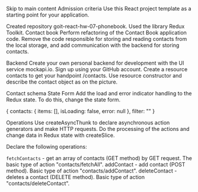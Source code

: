 Skip to main content Admission criteria Use this React project template as a
starting point for your application.

Created repository goit-react-hw-07-phonebook. Used the library Redux Toolkit.
Contact book Perform refactoring of the Contact Book application code. Remove
the code responsible for storing and reading contacts from the local storage,
and add communication with the backend for storing contacts.

Backend Create your own personal backend for development with the UI service
mockapi.io. Sign up using your GitHub account. Create a resource contacts to get
your handpoint /contacts. Use resource constructor and describe the contact
object as on the picture.

Contact schema State Form Add the load and error indicator handling to the Redux
state. To do this, change the state form.

{ contacts: { items: [], isLoading: false, error: null }, filter: "" }

Operations Use createAsyncThunk to declare asynchronous action generators and
make HTTP requests. Do the processing of the actions and change data in Redux
state with createSlice.

Declare the following operations:

`fetchContacts` - get an array of contacts (GET method) by GET request. The
basic type of action "contacts/fetchAll". addContact - add contact (POST
method). Basic type of action "contacts/addContact". deleteContact - deletes a
contact (DELETE method). Basic type of action "contacts/deleteContact".
